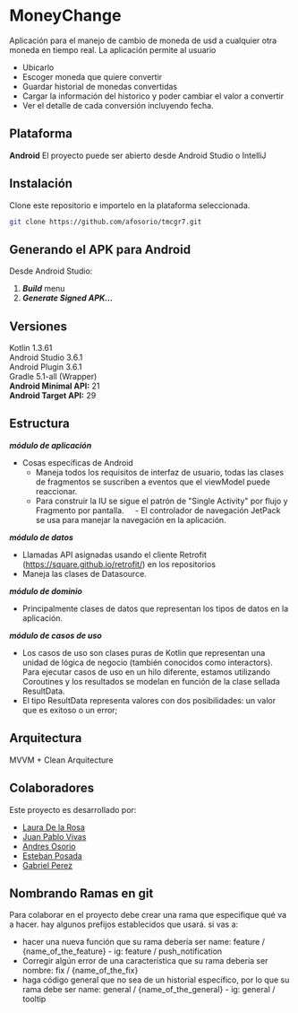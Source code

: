 # MoneyChange
Aplicación para el manejo de cambio de moneda de usd a cualquier otra moneda en tiempo real.
La aplicación permite al usuario
- Ubicarlo
- Escoger moneda que quiere convertir
- Guardar historial de monedas convertidas
- Cargar la información del historico y poder cambiar el valor a convertir
- Ver el detalle de cada conversión incluyendo fecha.

## Plataforma

**Android** 
El proyecto puede ser abierto desde Android Studio o IntelliJ

## Instalación

Clone este repositorio e importelo en la plataforma seleccionada.

```bash
git clone https://github.com/afosorio/tmcgr7.git
```

## Generando el APK para Android

Desde Android Studio:
1. ***Build*** menu
2. ***Generate Signed APK...***


## Versiones

 Kotlin 1.3.61  
 Android Studio 3.6.1  
 Android Plugin 3.6.1  
 Gradle 5.1-all (Wrapper)   
 **Android Minimal API:** 21  
 **Android Target API:** 29  

## Estructura

***módulo de aplicación***
- Cosas específicas de Android
    - Maneja todos los requisitos de interfaz de usuario, todas las clases de fragmentos se suscriben a eventos que el viewModel puede reaccionar.
    - Para construir la IU se sigue el patrón de "Single Activity" por flujo y Fragmento por pantalla.
    - El controlador de navegación JetPack se usa para manejar la navegación en la aplicación.
        
***módulo de datos***
- Llamadas API asignadas usando el cliente Retrofit (https://square.github.io/retrofit/) en los repositorios
- Maneja las clases de Datasource.

***módulo de dominio***
- Principalmente clases de datos que representan los tipos de datos en la aplicación.

***módulo de casos de uso***
- Los casos de uso son clases puras de Kotlin que representan una unidad de lógica de negocio (también conocidos como interactors). Para ejecutar casos de uso en un hilo diferente, estamos utilizando Coroutines y los resultados se modelan en función de la clase sellada ResultData.
- El tipo ResultData representa valores con dos posibilidades: un valor que es exitoso o un error;

## Arquitectura

MVVM + Clean Arquitecture

## Colaboradores

Este proyecto es desarrollado por:
* [Laura De la Rosa](https://gitlab.com/lauramdelarosa)
* [Juan Pablo Vivas](https://github.com/Juanpvivas)
* [Andres Osorio](https://github.com/afosorio)
* [Esteban Posada](https://github.com/EstebanPosada)
* [Gabriel Perez](https://github.com/gapfDev)




## Nombrando Ramas en git
Para colaborar en el proyecto debe crear una rama que especifique qué va a hacer.
hay algunos prefijos establecidos que usará.
si vas a:
  * hacer una nueva función que su rama debería ser name: feature / {name_of_the_feature} - ig: feature / push_notification
  * Corregir algún error de una característica que su rama debería ser nombre: fix / {name_of_the_fix}
  * haga código general que no sea de un historial específico, por lo que su rama debe ser name: general / {name_of_the_general} - ig: general / tooltip


